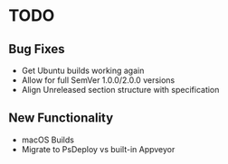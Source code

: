 # TODO

## Bug Fixes

- Get Ubuntu builds working again
- Allow for full SemVer 1.0.0/2.0.0 versions
- Align Unreleased section structure with specification

## New Functionality

- macOS Builds
- Migrate to PsDeploy vs built-in Appveyor